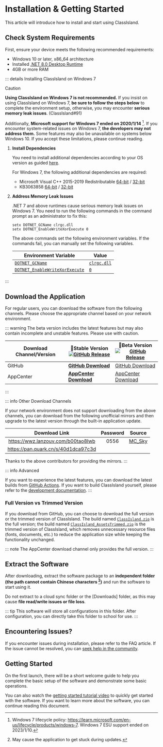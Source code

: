 # Installation & Getting Started

This article will introduce how to install and start using ClassIsland.

## Check System Requirements

First, ensure your device meets the following recommended requirements:

- Windows 10 or later, x86_64 architecture
- Installed [.NET 8.0 Desktop Runtime](https://dotnet.microsoft.com/en-us/download/dotnet/thank-you/runtime-desktop-8.0.1-windows-x64-installer)
- 4GB or more RAM

::: details Installing ClassIsland on Windows 7

> [!caution]
> **Using ClassIsland on Windows 7 is not recommended.** If you insist on using ClassIsland on Windows 7, **be sure to follow the steps below** to complete the environment setup, otherwise, you may encounter **serious memory leak issues**. (ClassIsland#91)

Additionally, **Microsoft support for Windows 7 ended on 2020/1/14** [^1]. If you encounter system-related issues on Windows 7, **the developers may not address them.** Some features may also be unavailable on systems below Windows 10. If you accept these limitations, please continue reading.

1. **Install Dependencies**

    You need to install additional dependencies according to your OS version as guided [here](https://learn.microsoft.com/en-us/dotnet/core/install/windows?tabs=net80#additional-deps).

    For Windows 7, the following additional dependencies are required:

    - Microsoft Visual C++ 2015-2019 Redistributable [64-bit](https://aka.ms/vs/16/release/vc_redist.x64.exe) / [32-bit](https://aka.ms/vs/16/release/vc_redist.x86.exe)
    - KB3063858 [64-bit](https://www.microsoft.com/download/details.aspx?id=47442) / [32-bit](https://www.microsoft.com/download/details.aspx?id=47409)

2. **Address Memory Leak Issues**

    .NET 7 and above runtimes cause serious memory leak issues on Windows 7. You need to run the following commands in the command prompt as an administrator to fix this:

    ```shell
    setx DOTNET_GCName clrgc.dll
    setx DOTNET_EnableWriteXorExecute 0
    ```

    The above commands set the following environment variables. If the commands fail, you can manually set the following variables.
    
    | Environment Variable | Value |
    | --- | --- |
    | [`DOTNET_GCName`](command:_github.copilot.openSymbolFromReferences?%5B%22DOTNET_GCName%22%2C%5B%7B%22uri%22%3A%7B%22%24mid%22%3A1%2C%22fsPath%22%3A%22%2FUsers%2Fquyilin%2FProjects%2Fclassisland-docs-next%2Fsrc%2Fen-us%2Fapp%2Fsetup.md%22%2C%22external%22%3A%22file%3A%2F%2F%2FUsers%2Fquyilin%2FProjects%2Fclassisland-docs-next%2Fsrc%2Fen-us%2Fapp%2Fsetup.md%22%2C%22path%22%3A%22%2FUsers%2Fquyilin%2FProjects%2Fclassisland-docs-next%2Fsrc%2Fen-us%2Fapp%2Fsetup.md%22%2C%22scheme%22%3A%22file%22%7D%2C%22pos%22%3A%7B%22line%22%3A34%2C%22character%22%3A9%7D%7D%5D%5D "Go to definition") | [`clrgc.dll`](command:_github.copilot.openSymbolFromReferences?%5B%22clrgc.dll%22%2C%5B%7B%22uri%22%3A%7B%22%24mid%22%3A1%2C%22fsPath%22%3A%22%2FUsers%2Fquyilin%2FProjects%2Fclassisland-docs-next%2Fsrc%2Fen-us%2Fapp%2Fsetup.md%22%2C%22external%22%3A%22file%3A%2F%2F%2FUsers%2Fquyilin%2FProjects%2Fclassisland-docs-next%2Fsrc%2Fen-us%2Fapp%2Fsetup.md%22%2C%22path%22%3A%22%2FUsers%2Fquyilin%2FProjects%2Fclassisland-docs-next%2Fsrc%2Fen-us%2Fapp%2Fsetup.md%22%2C%22scheme%22%3A%22file%22%7D%2C%22pos%22%3A%7B%22line%22%3A34%2C%22character%22%3A23%7D%7D%5D%5D "Go to definition") |
    | [`DOTNET_EnableWriteXorExecute`](command:_github.copilot.openSymbolFromReferences?%5B%22DOTNET_EnableWriteXorExecute%22%2C%5B%7B%22uri%22%3A%7B%22%24mid%22%3A1%2C%22fsPath%22%3A%22%2FUsers%2Fquyilin%2FProjects%2Fclassisland-docs-next%2Fsrc%2Fen-us%2Fapp%2Fsetup.md%22%2C%22external%22%3A%22file%3A%2F%2F%2FUsers%2Fquyilin%2FProjects%2Fclassisland-docs-next%2Fsrc%2Fen-us%2Fapp%2Fsetup.md%22%2C%22path%22%3A%22%2FUsers%2Fquyilin%2FProjects%2Fclassisland-docs-next%2Fsrc%2Fen-us%2Fapp%2Fsetup.md%22%2C%22scheme%22%3A%22file%22%7D%2C%22pos%22%3A%7B%22line%22%3A35%2C%22character%22%3A9%7D%7D%5D%5D "Go to definition") | [`0`](command:_github.copilot.openSymbolFromReferences?%5B%220%22%2C%5B%7B%22uri%22%3A%7B%22%24mid%22%3A1%2C%22fsPath%22%3A%22%2FUsers%2Fquyilin%2FProjects%2Fclassisland-docs-next%2Fsrc%2Fen-us%2Fapp%2Fsetup.md%22%2C%22external%22%3A%22file%3A%2F%2F%2FUsers%2Fquyilin%2FProjects%2Fclassisland-docs-next%2Fsrc%2Fen-us%2Fapp%2Fsetup.md%22%2C%22path%22%3A%22%2FUsers%2Fquyilin%2FProjects%2Fclassisland-docs-next%2Fsrc%2Fen-us%2Fapp%2Fsetup.md%22%2C%22scheme%22%3A%22file%22%7D%2C%22pos%22%3A%7B%22line%22%3A9%2C%22character%22%3A14%7D%7D%5D%5D "Go to definition") |

:::

## Download the Application

For regular users, you can download the software from the following channels. Please choose the appropriate channel based on your network environment.

::: warning
The beta version includes the latest features but may also contain incomplete and unstable features. Please use with caution.

| Download Channel/Version | **🚀Stable Version** <br/>[![GitHub Release](https://img.shields.io/github/v/release/HelloWRC/ClassIsland?style=flat-square&logo=GitHub&color=%233fb950)](https://github.com/HelloWRC/ClassIsland/releases/latest)  | 🚧Beta Version<br/>[![GitHub Release](https://img.shields.io/github/v/release/HelloWRC/ClassIsland?include_prereleases&style=flat-square&logo=GitHub&label=BETA)](https://github.com/HelloWRC/ClassIsland/releases/) |
| -- | -- | -- |
| GitHub | [**GitHub Download**](https://github.com/HelloWRC/ClassIsland/releases/latest) | [GitHub Download](https://github.com/HelloWRC/ClassIsland/releases) |
| AppCenter | [**AppCenter Download**](https://install.appcenter.ms/users/hellowrc/apps/classisland/distribution_groups/public/releases/latest) | [AppCenter Download](https://install.appcenter.ms/users/hellowrc/apps/classisland/distribution_groups/publicbeta/releases/latest) |
:::

<a id="third-party-downloads"></a>
::: info Other Download Channels

If your network environment does not support downloading from the above channels, you can download from the following unofficial mirrors and then upgrade to the latest version through the built-in application update.

| Download Link | Password | Source |
|:--:|:--:|:--:|
| https://wwz.lanzouv.com/b00tao8lwb | 0556 | [MC_Sky](https://bilibili.com/read/cv35699004) |
| https://pan.quark.cn/s/40d1dca97c3d | | |

Thanks to the above contributors for providing the mirrors.
:::

::: info Advanced

If you want to experience the latest features, you can download the latest builds from [GitHub Actions](https://github.com/ClassIsland/ClassIsland/actions/workflows/build_release.yml). If you want to build ClassIsland yourself, please refer to the [development documentation](../dev/get-started/devlopment.md).
:::

### Full Version vs Trimmed Version

If you download from GitHub, you can choose to download the full version or the trimmed version of ClassIsland. The build named [`ClassIsland.zip`](command:_github.copilot.openSymbolFromReferences?%5B%22ClassIsland.zip%22%2C%5B%7B%22uri%22%3A%7B%22%24mid%22%3A1%2C%22fsPath%22%3A%22%2FUsers%2Fquyilin%2FProjects%2Fclassisland-docs-next%2Fsrc%2Fen-us%2Fapp%2Fsetup.md%22%2C%22external%22%3A%22file%3A%2F%2F%2FUsers%2Fquyilin%2FProjects%2Fclassisland-docs-next%2Fsrc%2Fen-us%2Fapp%2Fsetup.md%22%2C%22path%22%3A%22%2FUsers%2Fquyilin%2FProjects%2Fclassisland-docs-next%2Fsrc%2Fen-us%2Fapp%2Fsetup.md%22%2C%22scheme%22%3A%22file%22%7D%2C%22pos%22%3A%7B%22line%22%3A2%2C%22character%22%3A15%7D%7D%5D%5D "Go to definition") is the full version; the build named [`ClassIsland_AssetsTrimmed.zip`](command:_github.copilot.openSymbolFromReferences?%5B%22ClassIsland_AssetsTrimmed.zip%22%2C%5B%7B%22uri%22%3A%7B%22%24mid%22%3A1%2C%22fsPath%22%3A%22%2FUsers%2Fquyilin%2FProjects%2Fclassisland-docs-next%2Fsrc%2Fen-us%2Fapp%2Fsetup.md%22%2C%22external%22%3A%22file%3A%2F%2F%2FUsers%2Fquyilin%2FProjects%2Fclassisland-docs-next%2Fsrc%2Fen-us%2Fapp%2Fsetup.md%22%2C%22path%22%3A%22%2FUsers%2Fquyilin%2FProjects%2Fclassisland-docs-next%2Fsrc%2Fen-us%2Fapp%2Fsetup.md%22%2C%22scheme%22%3A%22file%22%7D%2C%22pos%22%3A%7B%22line%22%3A81%2C%22character%22%3A79%7D%7D%5D%5D "Go to definition") is the trimmed version of ClassIsland, which removes unnecessary resource files (fonts, documents, etc.) to reduce the application size while keeping the functionality unchanged.

::: note
The AppCenter download channel only provides the full version.
:::

## Extract the Software

After downloading, extract the software package to an **independent folder (the path cannot contain Chinese characters [^2])** and run the software to start using it.

Do not extract to a cloud sync folder or the [Downloads] folder, as this may cause **file read/write issues or file loss**.

::: tip
This software will store all configurations in this folder. After configuration, you can directly take this folder to school for use.
:::

## Encountering Issues?

If you encounter issues during installation, please refer to the FAQ article. If the issue cannot be resolved, you can [seek help in the community](../community/README.md).

## Getting Started

On the first launch, there will be a short welcome guide to help you complete the basic setup of the software and demonstrate some basic operations.

You can also watch the [getting started tutorial video](https://www.bilibili.com/video/BV1fA4m1A7uZ/) to quickly get started with the software. If you want to learn more about the software, you can continue reading this document.

[^1]: Windows 7 lifecycle policy: <https://learn.microsoft.com/en-us/lifecycle/products/windows-7>. Windows 7 ESU support ended on 2023/1/10.
[^2]: May cause the application to get stuck during updates.
